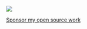 ![](https://github.com/orta/orta/raw/master/2020/output/dropped-timeline.gif)

[Sponsor my open source work](https://github.com/sponsors/orta)
